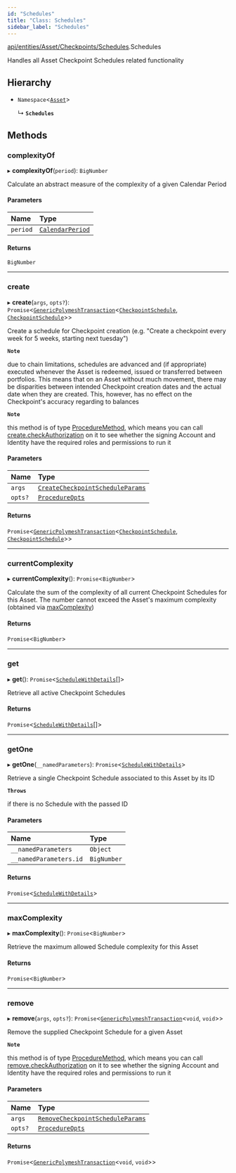 ```yaml
---
id: "Schedules"
title: "Class: Schedules"
sidebar_label: "Schedules"
---
```


[api/entities/Asset/Checkpoints/Schedules](../../../../../../modules/API/Entities/Asset/Checkpoints/Schedules/Schedules.md).Schedules

Handles all Asset Checkpoint Schedules related functionality

## Hierarchy

- `Namespace`<[`Asset`](../../Asset.md)\>

  ↳ **`Schedules`**

## Methods

### complexityOf

▸ **complexityOf**(`period`): `BigNumber`

Calculate an abstract measure of the complexity of a given Calendar Period

#### Parameters

| Name | Type |
| :------ | :------ |
| `period` | [`CalendarPeriod`](../../../../../../interfaces/Types/CalendarPeriod/CalendarPeriod.md) |

#### Returns

`BigNumber`

___

### create

▸ **create**(`args`, `opts?`): `Promise`<[`GenericPolymeshTransaction`](../../../../../../modules/Types/Types.md#genericpolymeshtransaction)<[`CheckpointSchedule`](../../../CheckpointSchedule/CheckpointSchedule.md), [`CheckpointSchedule`](../../../CheckpointSchedule/CheckpointSchedule.md)\>\>

Create a schedule for Checkpoint creation (e.g. "Create a checkpoint every week for 5 weeks, starting next tuesday")

**`Note`**

 due to chain limitations, schedules are advanced and (if appropriate) executed whenever the Asset is
  redeemed, issued or transferred between portfolios. This means that on an Asset without much movement, there may be disparities between intended Checkpoint creation dates
  and the actual date when they are created. This, however, has no effect on the Checkpoint's accuracy regarding to balances

**`Note`**

 this method is of type [ProcedureMethod](../../../../../../interfaces/Types/ProcedureMethod/ProcedureMethod.md), which means you can call [create.checkAuthorization](../../../../../../interfaces/Types/ProcedureMethod/ProcedureMethod.md#checkauthorization)
  on it to see whether the signing Account and Identity have the required roles and permissions to run it

#### Parameters

| Name | Type |
| :------ | :------ |
| `args` | [`CreateCheckpointScheduleParams`](../../../../../../interfaces/API/Procedures/Types/CreateCheckpointScheduleParams/CreateCheckpointScheduleParams.md) |
| `opts?` | [`ProcedureOpts`](../../../../../../interfaces/Types/ProcedureOpts/ProcedureOpts.md) |

#### Returns

`Promise`<[`GenericPolymeshTransaction`](../../../../../../modules/Types/Types.md#genericpolymeshtransaction)<[`CheckpointSchedule`](../../../CheckpointSchedule/CheckpointSchedule.md), [`CheckpointSchedule`](../../../CheckpointSchedule/CheckpointSchedule.md)\>\>

___

### currentComplexity

▸ **currentComplexity**(): `Promise`<`BigNumber`\>

Calculate the sum of the complexity of all current Checkpoint Schedules for this Asset.
  The number cannot exceed the Asset's maximum complexity (obtained via [maxComplexity](Schedules.md#maxcomplexity))

#### Returns

`Promise`<`BigNumber`\>

___

### get

▸ **get**(): `Promise`<[`ScheduleWithDetails`](../../../../../../interfaces/Types/ScheduleWithDetails/ScheduleWithDetails.md)[]\>

Retrieve all active Checkpoint Schedules

#### Returns

`Promise`<[`ScheduleWithDetails`](../../../../../../interfaces/Types/ScheduleWithDetails/ScheduleWithDetails.md)[]\>

___

### getOne

▸ **getOne**(`__namedParameters`): `Promise`<[`ScheduleWithDetails`](../../../../../../interfaces/Types/ScheduleWithDetails/ScheduleWithDetails.md)\>

Retrieve a single Checkpoint Schedule associated to this Asset by its ID

**`Throws`**

 if there is no Schedule with the passed ID

#### Parameters

| Name | Type |
| :------ | :------ |
| `__namedParameters` | `Object` |
| `__namedParameters.id` | `BigNumber` |

#### Returns

`Promise`<[`ScheduleWithDetails`](../../../../../../interfaces/Types/ScheduleWithDetails/ScheduleWithDetails.md)\>

___

### maxComplexity

▸ **maxComplexity**(): `Promise`<`BigNumber`\>

Retrieve the maximum allowed Schedule complexity for this Asset

#### Returns

`Promise`<`BigNumber`\>

___

### remove

▸ **remove**(`args`, `opts?`): `Promise`<[`GenericPolymeshTransaction`](../../../../../../modules/Types/Types.md#genericpolymeshtransaction)<`void`, `void`\>\>

Remove the supplied Checkpoint Schedule for a given Asset

**`Note`**

 this method is of type [ProcedureMethod](../../../../../../interfaces/Types/ProcedureMethod/ProcedureMethod.md), which means you can call [remove.checkAuthorization](../../../../../../interfaces/Types/ProcedureMethod/ProcedureMethod.md#checkauthorization)
  on it to see whether the signing Account and Identity have the required roles and permissions to run it

#### Parameters

| Name | Type |
| :------ | :------ |
| `args` | [`RemoveCheckpointScheduleParams`](../../../../../../interfaces/API/Procedures/Types/RemoveCheckpointScheduleParams/RemoveCheckpointScheduleParams.md) |
| `opts?` | [`ProcedureOpts`](../../../../../../interfaces/Types/ProcedureOpts/ProcedureOpts.md) |

#### Returns

`Promise`<[`GenericPolymeshTransaction`](../../../../../../modules/Types/Types.md#genericpolymeshtransaction)<`void`, `void`\>\>
